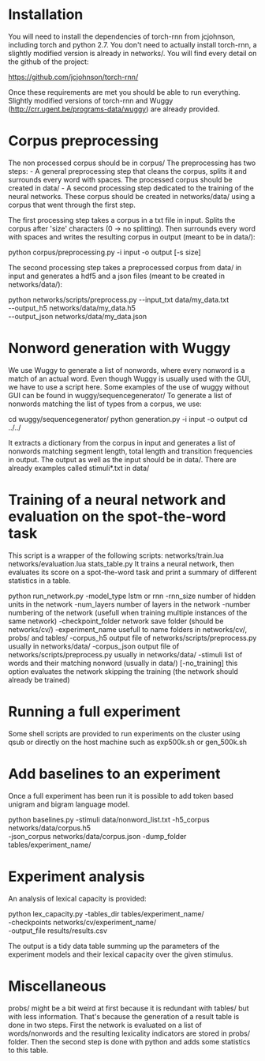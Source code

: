 # Installation

You will need to install the dependencies of torch-rnn from jcjohnson, including 
torch and python 2.7. You don't need to actually install torch-rnn, a slightly 
modified version is already in networks/. You will find every detail on the 
github of the project:

https://github.com/jcjohnson/torch-rnn/

Once these requirements are met you should be able to run everything. Slightly 
modified versions of torch-rnn and Wuggy (http://crr.ugent.be/programs-data/wuggy) 
are already provided.

# Corpus preprocessing

The non processed corpus should be in corpus/
The preprocessing has two steps:
        - A general preprocessing step that cleans the corpus, splits it and 
        surrounds every word with spaces. The processed corpus should be 
        created in data/
        - A second processing step dedicated to the training of the neural networks.
        These corpus should be created in networks/data/ using a corpus that 
        went through the first step.
        

The first processing step takes a corpus in a txt file in input. Splits the 
corpus after 'size' characters (0 -> no splitting). Then surrounds every word 
with spaces and writes the resulting corpus in output (meant to be in data/):

python corpus/preprocessing.py -i input -o output [-s size]

The second processing step takes a preprocessed corpus from data/ in input and
generates a hdf5 and a json files (meant to be created in networks/data/):

python networks/scripts/preprocess.py --input_txt data/my_data.txt \
        --output_h5 networks/data/my_data.h5 \
        --output_json networks/data/my_data.json

# Nonword generation with Wuggy

We use Wuggy to generate a list of nonwords, where every nonword is a match of 
an actual word. Even though Wuggy is usually used with the GUI, we have to use 
a script here. Some examples of the use of wuggy without GUI can be found in 
wuggy/sequencegenerator/
To generate a list of nonwords matching the list of types from a corpus, we use:

cd wuggy/sequencegenerator/
python generation.py -i input -o output
cd ../../

It extracts a dictionary from the corpus in input and generates a list of nonwords 
matching segment length, total length and transition frequencies in output.
The output as well as the input should be in data/. There are already examples 
called stimuli*.txt in data/

# Training of a neural network and evaluation on the spot-the-word task

This script is a wrapper of the following scripts:
        networks/train.lua
        networks/evaluation.lua
        stats_table.py
It trains a neural network, then evaluates its score on a spot-the-word task 
and print a summary of different statistics in a table.

python run_network.py -model_type               lstm or rnn
                      -rnn_size                 number of hidden units in the network
                      -num_layers               number of layers in the network
                      -number                   numbering of the network (usefull when training multiple instances of the same network)
                      -checkpoint_folder        network save folder (should be networks/cv/)
                      -experiment_name          usefull to name folders in networks/cv/, probs/ and tables/
                      -corpus_h5                output file of networks/scripts/preprocess.py usually in networks/data/
                      -corpus_json              output file of networks/scripts/preprocess.py usually in networks/data/
                      -stimuli                  list of words and their matching nonword (usually in data/)
                      [-no_training]            this option evaluates the network skipping the training (the network should already be trained)

# Running a full experiment

Some shell scripts are provided to run experiments on the cluster using qsub or 
directly on the host machine such as exp500k.sh or gen_500k.sh

# Add baselines to an experiment

Once a full experiment has been run it is possible to add token based unigram 
and bigram language model.

python baselines.py -stimuli data/nonword_list.txt -h5_corpus networks/data/corpus.h5 \
                    -json_corpus networks/data/corpus.json -dump_folder tables/experiment_name/

# Experiment analysis

An analysis of lexical capacity is provided:

python lex_capacity.py -tables_dir tables/experiment_name/ \
                       -checkpoints networks/cv/experiment_name/ \
                       -output_file results/results.csv

The output is a tidy data table summing up the parameters of the experiment 
models and their lexical capacity over the given stimulus.

# Miscellaneous

probs/ might be a bit weird at first because it is redundant with tables/ but 
with less information. That's because the generation of a result table is done 
in two steps. First the network is evaluated on a list of words/nonwords and the 
resulting lexicality indicators are stored in probs/ folder. Then the second 
step is done with python and adds some statistics to this table. 
